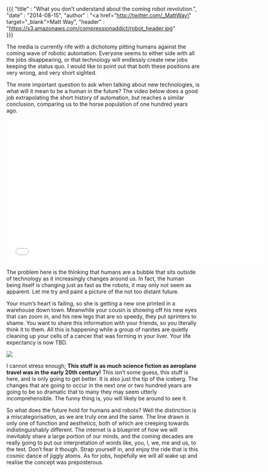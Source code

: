 {{{
	"title" : "What you don’t understand about the coming robot revolution.",
	"date" : "2014-08-15",
    "author" : "<a href=\"http://twitter.com/_MattWay\" target=\"_blank\">Matt Way</a>",
    "header" : "https://s3.amazonaws.com/compressionaddict/robot_header.jpg"    
}}}

The media is currently rife with a dichotomy pitting humans against the coming wave of robotic automation. Everyone seems to either side with all the jobs disappearing, or that technology will endlessly create new jobs keeping the status quo. I would like to point out that both these positions are very wrong, and very short sighted.

<!-- preview -->

The more important question to ask when talking about new technologies, is what will it mean to be a human in the future? The video below does a good job extrapolating the short history of automation, but reaches a similar conclusion, comparing us to the horse population of one hundred years ago.

<iframe width="670" height="377" src="//www.youtube.com/embed/7Pq-S557XQU" frameborder="0" allowfullscreen></iframe>

The problem here is the thinking that humans are a bubble that sits outside of technology as it increasingly changes around us. In fact, the human being itself is changing just as fast as the robots, it may only not seem as apparent. Let me try and paint a picture of the not too distant future.

Your mum’s heart is failing, so she is getting a new one printed in a warehouse down town. Meanwhile your cousin is showing off his new eyes that can zoom in, and his new legs that are so speedy, they put sprinters to shame. You want to share this information with your friends, so you literally think it to them. All this is happening while a group of nanites are quietly cleaning up your cells of a cancer that was forming in your liver. Your life expectancy is now TBD.

![](https://s3.amazonaws.com/compressionaddict/newtech.png)

I cannot stress enough; **This stuff is as much science fiction as aeroplane travel was in the early 20th century!** This isn’t some guess, this stuff is here, and is only going to get better. It is also just the tip of the iceberg. The changes that are going to occur in the next one or two hundred years are going to be so dramatic that to many they may seem utterly incomprehensible. The funny thing is, you will likely be around to see it.

So what does the future hold for humans and robots? Well the distinction is a miscategorisation, as we are truly one and the same. The line drawn is only one of function and aesthetics, both of which are creeping towards indistinguishably different. The internet is a blueprint of how we will inevitably share a large portion of our minds, and the coming decades are really going to put our interpretation of words like, you, I, we, me and us, to the test. Don’t fear it though. Strap yourself in, and enjoy the ride that is this cosmic dance of jiggly atoms. As for jobs, hopefully we will all wake up and realise the concept was preposterous.